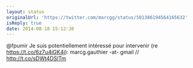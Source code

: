 ```yaml
---
layout: status
originalUrl: 'https://twitter.com/marcgg/status/501386194564165632'
isReply: true
date: 2014-08-18 15:12:38
---
```


@fpumir Je suis potentiellement intéressé pour intervenir (re https://t.co/6z7u4iGK4j): marcg.gauthier -at- gmail // http://t.co/sDWt4DSlTm
